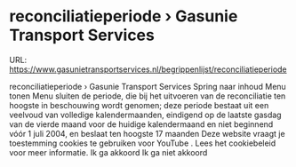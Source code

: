 # reconciliatieperiode › Gasunie Transport Services

URL: https://www.gasunietransportservices.nl/begrippenlijst/reconciliatieperiode

reconciliatieperiode › Gasunie Transport Services
Spring naar inhoud
Menu tonen
Menu sluiten
de periode, die bij het uitvoeren van de reconciliatie ten hoogste in beschouwing wordt genomen; deze periode bestaat uit een veelvoud van volledige kalendermaanden, eindigend op de laatste
gasdag
van de vierde maand voor de huidige kalendermaand en niet beginnend vóór 1 juli 2004, en beslaat ten hoogste 17 maanden
Deze website vraagt je toestemming cookies te gebruiken voor
YouTube
. Lees het
cookiebeleid
voor meer informatie.
Ik ga akkoord
Ik ga niet akkoord